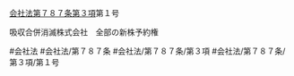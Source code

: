 [会社法第７８７条第３項](会社法＿＿＿＿第７８７条第３項)第１号

吸収合併消滅株式会社　全部の新株予約権


#会社法
#会社法/第７８７条
#会社法/第７８７条/第３項
#会社法/第７８７条/第３項/第１号
